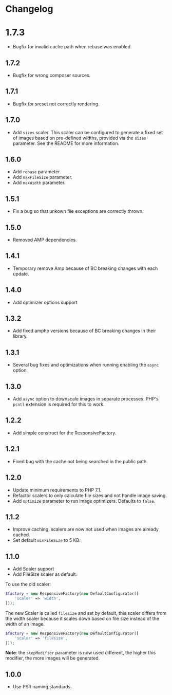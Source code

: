 # Changelog

# 1.7.3

- Bugfix for invalid cache path when rebase was enabled.

## 1.7.2

- Bugfix for wrong composer sources.

## 1.7.1

- Bugfix for srcset not correctly rendering.

## 1.7.0

- Add `sizes` scaler. This scaler can be configured to generate a fixed set of images based on pre-defined widths, 
 provided via the `sizes` parameter. See the README for more information.

## 1.6.0

- Add `rebase` parameter.
- Add `maxFileSize` parameter.
- Add `maxWidth` parameter.

## 1.5.1

- Fix a bug so that unkown file exceptions are correctly thrown.

## 1.5.0

- Removed AMP dependencies.

## 1.4.1

- Temporary remove Amp because of BC breaking changes with each update.

## 1.4.0

- Add optimizer options support

## 1.3.2

- Add fixed amphp versions because of BC breaking changes in their library.

## 1.3.1

- Several bug fixes and optimizations when running enabling the `async` option.

## 1.3.0

- Add `async` option to downscale images in separate processes. PHP's `pcntl` extension is required for this to work.

## 1.2.2

- Add simple construct for the ResponsiveFactory.

## 1.2.1

- Fixed bug with the cache not being searched in the public path.

## 1.2.0

- Update minimum requirements to PHP 7.1.
- Refactor scalers to only calculate file sizes and not handle image saving.
- Add `optimize` parameter to run image optimizers. Defaults to `false`.

## 1.1.2

- Improve caching, scalers are now not used when images are already cached.
- Set default `minFileSize` to 5 KB.

## 1.1.0

- Add Scaler support
- Add FileSize scaler as default.

To use the old scaler:

```php
$factory = new ResponsiveFactory(new DefaultConfigurator([
    'scaler' => 'width',
]));
```

The new Scaler is called `filesize` and set by default, this scaler differs from the width scaler because it scales down 
 based on file size instead of the width of an image.

```php
$factory = new ResponsiveFactory(new DefaultConfigurator([
    'scaler' => 'filesize',
]));
```

**Note**: the `stepModifier` parameter is now used different, the higher this modifier, the more images will be generated.

## 1.0.0

- Use PSR naming standards.
